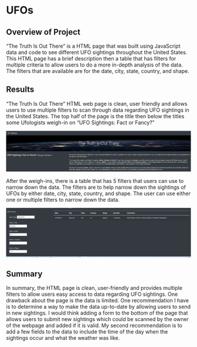 # UFOs
## Overview of Project
“The Truth Is Out There” is a HTML page that was built using JavaScript data and code to see different UFO sightings throughout the United States. This HTML page has a brief description then a table that has filters for multiple criteria to allow users to do a more in-depth analysis of the data.  The filters that are available are for the date, city, state, country, and shape.

## Results
“The Truth Is Out There” HTML web page is clean, user friendly and allows users to use multiple filters to scan through data regarding UFO sightings in the United States. The top half of the page is the title then below the titles some Ufologists weigh-in on “UFO Sightings: Fact or Fancy?”

![Webpage_heading_and_body](https://github.com/fletchrk/UFOs/blob/main/Resources/Webpage_heading_and_body.png)

After the weigh-ins, there is a table that has 5 filters that users can use to narrow down the data. The filters are to help narrow down the sightings of UFOs by either date, city, state, country, and shape. The user can use either one or multiple filters to narrow down the data. 

![filter_tables_for_UFO_webpage]( https://github.com/fletchrk/UFOs/blob/main/Resources/filter_tables_for_UFO_webpage.png)

## Summary
In summary, the HTML page is clean, user-friendly and provides multiple filters to allow users easy access to data regarding UFO sightings. One drawback about the page is the data is limited. One recommendation I have is to determine a way to make the data up-to-date by allowing users to send in new sightings. I would think adding a form to the bottom of the page that allows users to submit new sightings which could be scanned by the owner of the webpage and added if it is valid. My second recommendation is to add a few fields to the data to include the time of the day when the sightings occur and what the weather was like.


